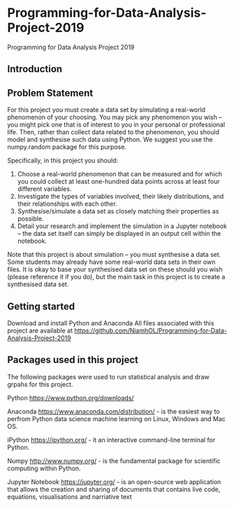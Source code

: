 # Programming-for-Data-Analysis-Project-2019
Programming for Data Analysis Project 2019

## Introduction ##

## Problem Statement ##

For this project you must create a data set by simulating a real-world phenomenon of
your choosing. You may pick any phenomenon you wish – you might pick one that is
of interest to you in your personal or professional life. Then, rather than collect data
related to the phenomenon, you should model and synthesise such data using Python.
We suggest you use the numpy.random package for this purpose.

Specifically, in this project you should:
1. Choose a real-world phenomenon that can be measured and for which you could
   collect at least one-hundred data points across at least four different variables.
2. Investigate the types of variables involved, their likely distributions, and their
   relationships with each other.
3. Synthesise/simulate a data set as closely matching their properties as possible.
4. Detail your research and implement the simulation in a Jupyter notebook – the
   data set itself can simply be displayed in an output cell within the notebook.
    
Note that this project is about simulation – you must synthesise a data set. Some
students may already have some real-world data sets in their own files. It is okay to
base your synthesised data set on these should you wish (please reference it if you do),
but the main task in this project is to create a synthesised data set.

## Getting started ##

Download and install Python and Anaconda All files associated with this project are available at https://github.com/NiamhOL/Programming-for-Data-Analysis-Project-2019

## Packages used in this project ##

The following packages were used to run statistical analysis and draw grpahs for this project.

Python https://www.python.org/downloads/

Anaconda https://www.anaconda.com/distribution/ - is the easiest way to perfrom Python data science machine learning on Linux, Windows and Mac OS.

iPython https://ipython.org/ - it an interactive command-line terminal for Python.

Numpy http://www.numpy.org/ - is the fundamental package for scientific computing within Python.

Jupyter Notebook https://jupyter.org/ - is an open-source web application that allows the creation and sharing of documents that contains live code, equations, visualisations and narriative text
